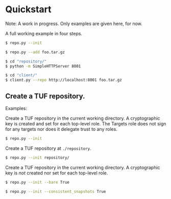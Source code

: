 # Quickstart #

Note: A work in progress.  Only examples are given here, for now.

A full working example in four steps.

```Bash
$ repo.py --init
```

```Bash
$ repo.py --add foo.tar.gz
```

```Bash
$ cd "repository/"
$ python -m SimpleHTTPServer 8001
```

```Bash
$ cd "client/"
$ client.py --repo http://localhost:8001 foo.tar.gz
```


## Create a TUF repository.

Examples:

Create a TUF repository in the current working directory.  A cryptographic key
is created and set for each top-level role.  The Targets role does not sign for
any targets nor does it delegate trust to any roles.

```Bash
$ repo.py --init
```

Create a TUF repository at `./repository`.
```Bash
$ repo.py --init repository/
```

Create a TUF repository in the current working directory.  A cryptographic key
is *not* created nor set for each top-level role.
```Bash
$ repo.py --init --bare True
```

```Bash
$ repo.py --init --consistent_snapshots True
```
